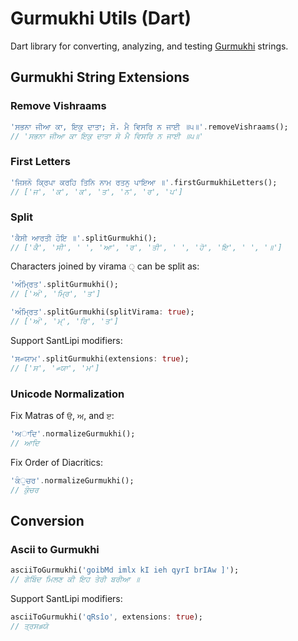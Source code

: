 # Gurmukhi Utils (Dart)

Dart library for converting, analyzing, and testing [Gurmukhi](https://en.wikipedia.org/wiki/Gurmukhi) strings.

## Gurmukhi String Extensions

### Remove Vishraams
```dart
'ਸਭਨਾ ਜੀਆ ਕਾ, ਇਕੁ ਦਾਤਾ; ਸੋ. ਮੈ ਵਿਸਰਿ ਨ ਜਾਈ ॥੫॥'.removeVishraams();
// 'ਸਭਨਾ ਜੀਆ ਕਾ ਇਕੁ ਦਾਤਾ ਸੋ ਮੈ ਵਿਸਰਿ ਨ ਜਾਈ ॥੫॥'
```

### First Letters
```dart
'ਜਿਸਨੋ ਕ੍ਰਿਪਾ ਕਰਹਿ ਤਿਨਿ ਨਾਮ ਰਤਨੁ ਪਾਇਆ ॥'.firstGurmukhiLetters();
// ['ਜ', 'ਕ', 'ਕ', 'ਤ', 'ਨ', 'ਰ', 'ਪ']
```

### Split
```dart
'ਕੈਸੀ ਆਰਤੀ ਹੋਇ ॥'.splitGurmukhi();
// ['ਕੈ', 'ਸੀ', ' ', 'ਆ', 'ਰ', 'ਤੀ', ' ', 'ਹੋ', 'ਇ', ' ', '॥']
```
Characters joined by virama `੍` can be split as:
```dart
'ਅੰਮ੍ਰਿਤ'.splitGurmukhi();
// ['ਅੰ', 'ਮ੍ਰਿ', 'ਤ']
```
```dart
'ਅੰਮ੍ਰਿਤ'.splitGurmukhi(splitVirama: true);
// ['ਅੰ', 'ਮ੍', 'ਰਿ', 'ਤ']
```
Support SantLipi modifiers:
```dart
'ਸ꠴ਯਾਮ'.splitGurmukhi(extensions: true);
// ['ਸ', '꠴ਯਾ', 'ਮ']
```

### Unicode Normalization
Fix Matras of `ੳ`, `ਅ`, and `ੲ`:
```dart
'ਅਾਦਿ'.normalizeGurmukhi();
// ਆਦਿ
```
Fix Order of Diacritics:
```dart
'ਕੰੁਚਰ'.normalizeGurmukhi();
// ਕੁੰਚਰ
```

## Conversion

### Ascii to Gurmukhi
```dart
asciiToGurmukhi('goibMd imlx kI ieh qyrI brIAw ]');
// ਗੋਬਿੰਦ ਮਿਲਣ ਕੀ ਇਹ ਤੇਰੀ ਬਰੀਆ ॥
```
Support SantLipi modifiers:
```dart
asciiToGurmukhi('qRsîo', extensions: true);
// ਤ੍ਰਸ꠵ਯੋ
```
